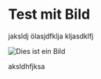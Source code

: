 # Test mit Bild

jaksldj
ölasjdfklja
kljasdklfj 


![Dies ist ein Bild](/home/tci/Dokumente/Entwicklung/Python/simpleGUI2/images/imag-1.jpg)

aksldhfjksa
